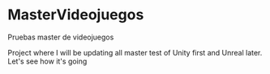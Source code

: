 # MasterVideojuegos
Pruebas master de videojuegos

Project where I will be updating all master test of Unity first and Unreal later.
Let's see how it's going
